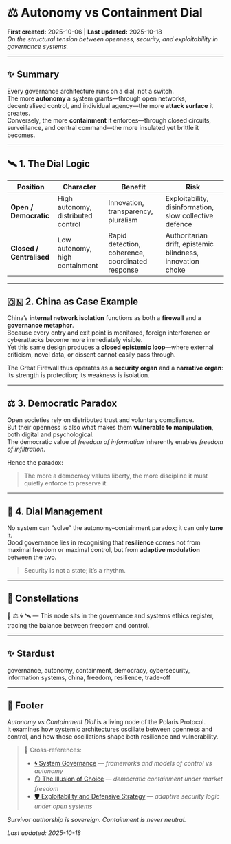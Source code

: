 # ⚖️ Autonomy vs Containment Dial  
**First created:** 2025-10-06 | **Last updated:** 2025-10-18  
*On the structural tension between openness, security, and exploitability in governance systems.*

---

## ✨ Summary  

Every governance architecture runs on a dial, not a switch.  
The more **autonomy** a system grants—through open networks, decentralised control, and individual agency—the more **attack surface** it creates.  
Conversely, the more **containment** it enforces—through closed circuits, surveillance, and central command—the more insulated yet brittle it becomes.  

---

## 🛰️ 1. The Dial Logic  

| Position | Character | Benefit | Risk |
|-----------|------------|----------|------|
| **Open / Democratic** | High autonomy, distributed control | Innovation, transparency, pluralism | Exploitability, disinformation, slow collective defence |
| **Closed / Centralised** | Low autonomy, high containment | Rapid detection, coherence, coordinated response | Authoritarian drift, epistemic blindness, innovation choke |

---

## 🇨🇳 2. China as Case Example  

China’s **internal network isolation** functions as both a **firewall** and a **governance metaphor**.  
Because every entry and exit point is monitored, foreign interference or cyberattacks become more immediately visible.  
Yet this same design produces a **closed epistemic loop**—where external criticism, novel data, or dissent cannot easily pass through.  

The Great Firewall thus operates as a **security organ** and a **narrative organ**: its strength is protection; its weakness is isolation.  

---

## ⚖️ 3. Democratic Paradox  

Open societies rely on distributed trust and voluntary compliance.  
But their openness is also what makes them **vulnerable to manipulation**, both digital and psychological.  
The democratic value of *freedom of information* inherently enables *freedom of infiltration*.  

Hence the paradox:  
> The more a democracy values liberty, the more discipline it must quietly enforce to preserve it.  

---

## 🎻 4. Dial Management  

No system can “solve” the autonomy–containment paradox; it can only **tune** it.  
Good governance lies in recognising that **resilience** comes not from maximal freedom or maximal control, but from **adaptive modulation** between the two.  

> Security is not a state; it’s a rhythm.  

---

## 🌌 Constellations  
🧿 ⚖️ 🌀 🛰️ — This node sits in the governance and systems ethics register, tracing the balance between freedom and control.

---

## ✨ Stardust  
governance, autonomy, containment, democracy, cybersecurity, information systems, china, freedom, resilience, trade-off

---

## 🏮 Footer  

*Autonomy vs Containment Dial* is a living node of the Polaris Protocol.  
It examines how systemic architectures oscillate between openness and control, and how those oscillations shape both resilience and vulnerability.  

> 📡 Cross-references:
> 
> - [🌀 System Governance](../README.md) — *frameworks and models of control vs autonomy*  
> - [🪞 The Illusion of Choice](../🧪_Development_Experimentation/🪞_the_illusion_of_choice.md) — *democratic containment under market freedom*  
> - [🛡️ Exploitability and Defensive Strategy](../🛰️_Infrastructure_Procurement/🕸️_exploitability_and_defensive_strategy.md) — *adaptive security logic under open systems*  

*Survivor authorship is sovereign. Containment is never neutral.*  

_Last updated: 2025-10-18_
